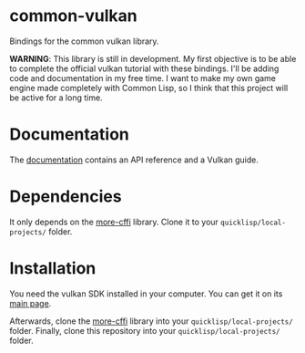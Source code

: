 # common-vulkan

Bindings for the common vulkan library. 

**WARNING**: This library is still in development. My first objective is to be able to complete the official vulkan tutorial with these bindings. I'll be adding code and documentation in my free time. I want to make my own game engine made completely with Common Lisp, so I think that this project will be active for a long time.

# Documentation

The [documentation](https://hectarea1996.github.io/common-vulkan/) contains an API reference and a Vulkan guide.

# Dependencies

It only depends on the [more-cffi](https://github.com/Hectarea1996/more-cffi) library. Clone it to your `quicklisp/local-projects/` folder.

# Installation

You need the vulkan SDK installed in your computer. You can get it on its [main page](https://vulkan.lunarg.com). 

Afterwards, clone the [more-cffi](https://github.com/Hectarea1996/more-cffi) library into your `quicklisp/local-projects/` folder. Finally, clone this repository into your `quicklisp/local-projects/` folder.
